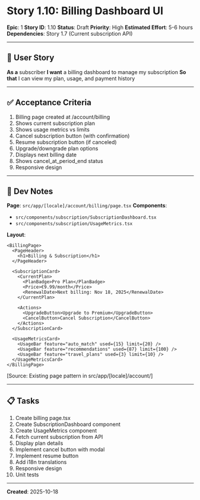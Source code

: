 # Story 1.10: Billing Dashboard UI

**Epic**: 1
**Story ID**: 1.10
**Status**: Draft
**Priority**: High
**Estimated Effort**: 5-6 hours
**Dependencies**: Story 1.7 (Current subscription API)

---

## 📖 User Story

**As a** subscriber
**I want** a billing dashboard to manage my subscription
**So that** I can view my plan, usage, and payment history

---

## ✅ Acceptance Criteria

1. Billing page created at /account/billing
2. Shows current subscription plan
3. Shows usage metrics vs limits
4. Cancel subscription button (with confirmation)
5. Resume subscription button (if canceled)
6. Upgrade/downgrade plan options
7. Displays next billing date
8. Shows cancel_at_period_end status
9. Responsive design

---

## 🔧 Dev Notes

**Page**: `src/app/[locale]/account/billing/page.tsx`
**Components**:
- `src/components/subscription/SubscriptionDashboard.tsx`
- `src/components/subscription/UsageMetrics.tsx`

**Layout**:
```tsx
<BillingPage>
  <PageHeader>
    <h1>Billing & Subscription</h1>
  </PageHeader>

  <SubscriptionCard>
    <CurrentPlan>
      <PlanBadge>Pro Plan</PlanBadge>
      <Price>€9.99/month</Price>
      <RenewalDate>Next billing: Nov 18, 2025</RenewalDate>
    </CurrentPlan>

    <Actions>
      <UpgradeButton>Upgrade to Premium</UpgradeButton>
      <CancelButton>Cancel Subscription</CancelButton>
    </Actions>
  </SubscriptionCard>

  <UsageMetricsCard>
    <UsageBar feature="auto_match" used={15} limit={20} />
    <UsageBar feature="recommendations" used={87} limit={100} />
    <UsageBar feature="travel_plans" used={3} limit={10} />
  </UsageMetricsCard>
</BillingPage>
```

[Source: Existing page pattern in src/app/[locale]/account/]

---

## 📋 Tasks

1. Create billing page.tsx
2. Create SubscriptionDashboard component
3. Create UsageMetrics component
4. Fetch current subscription from API
5. Display plan details
6. Implement cancel button with modal
7. Implement resume button
8. Add i18n translations
9. Responsive design
10. Unit tests

---

**Created**: 2025-10-18
